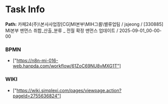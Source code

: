 # Task Info

**Path:** 카페24(주)\본사사업장\[CG]MI본부\MIH그룹\밸류업팀 / jsjeong / [330885] MI본부 맨먼스 취합_산출_분류 _ 전월 확정 맨먼스 업데이트 / 2025-09-01_00-00-00

### BPMN
- ["https://n8n-mi-016-web.hanpda.com/workflow/61ZoC69NU8vMXG1T"]

### WIKI
- ["https://wiki.simplexi.com/pages/viewpage.action?pageId=2755636824"]

